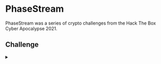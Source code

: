 <H1>PhaseStream</H1>
<p></p>
PhaseStream was a series of crypto challenges from the Hack The Box Cyber Apocalypse 2021.
<p></p>
<H2>Challenge</H2>
<details>
    <summary></summary>
<p></p>
<details>
    <Summary>PhaseStream 1</summary>
<p></p>
The aliens are trying to build a secure cipher to encrypt all our games called "PhaseStream". They've heard that stream ciphers are pretty good. The aliens have learned of the XOR operation which is used to encrypt a plaintext with a key. They believe that XOR using a repeated 5-byte key is enough to build a strong stream cipher. Such silly aliens! Here's a flag they encrypted this way earlier. Can you decrypt it (hint: what's the flag format?) 2e313f2702184c5a0b1e321205550e03261b094d5c171f56011904
<p></p>
<details>
    <summary>Walkthrough</summary>
<p></p>

</details>
</details>
<p></p>
<hr>
<p></p>
<details>
    <Summary>PhaseStream 2</summary>
<p></p>
The aliens have learned of a new concept called "security by obscurity". Fortunately for us they think it is a great idea and not a description of a common mistake. We've intercepted some alien comms and think they are XORing flags with a single-byte key and hiding the result inside 9999 lines of random data, Can you find the flag?
<p></p>
Challenge File: <a href="https://drive.google.com/file/d/1J03PVS2LCqK4siJ57Utfnvw40GClZMDJ/view?usp=sharing" rel="nofollow">Google Drive</a>
<p></p>
<details>
    <summary>Walkthrough</summary>
<p></p>

</details>
</details>
<p></p>
<hr>
<p></p>
<details>
    <Summary>PhaseStream 3</summary>
<p></p>
The aliens have learned the stupidity of their misunderstanding of Kerckhoffs's principle. Now they're going to use a well-known stream cipher (AES in CTR mode) with a strong key. And they'll happily give us poor humans the source because they're so confident it's secure!
<p></p>
Challenge File: <a href="https://drive.google.com/file/d/1kAqq7T5Y2ZQfBx4lJwavg8O9q1qKuQIV/view?usp=sharing" rel="nofollow">Google Drive</a>
<p></p>
<details>
    <summary>Walkthrough</summary>
<p></p>

</details>
</details>
<p></p>
<hr>
<p></p>
<details>
    <Summary>PhaseStream 4</summary>
<p></p>
The aliens saw us break PhaseStream 3 and have proposed a quick fix to protect their new cipher.
<p></p>
Challenge File: <a href="https://drive.google.com/file/d/1i6Vi-SlnC80FNFODD-ZPhglYVjSGVz07/view?usp=sharing" rel="nofollow">Google Drive</a>
<p></p>
<details>
    <summary>Walkthrough</summary>
<p></p>

</details>
</details>